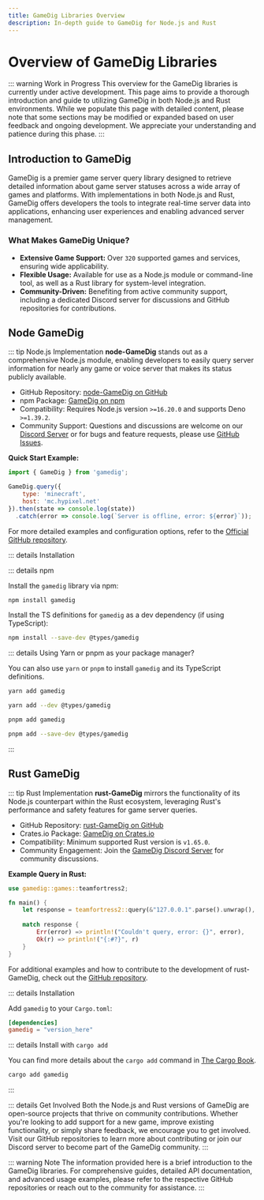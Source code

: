 ```yaml
---
title: GameDig Libraries Overview
description: In-depth guide to GameDig for Node.js and Rust
---
```


# Overview of GameDig Libraries

::: warning Work in Progress
This overview for the GameDig libraries is currently under active development. This page aims to provide a thorough introduction and guide to utilizing GameDig in both Node.js and Rust environments. While we populate this page with detailed content, please note that some sections may be modified or expanded based on user feedback and ongoing development. We appreciate your understanding and patience during this phase.
:::

## Introduction to GameDig

GameDig is a premier game server query library designed to retrieve detailed information about game server statuses across a wide array of games and platforms. With implementations in both Node.js and Rust, GameDig offers developers the tools to integrate real-time server data into applications, enhancing user experiences and enabling advanced server management.

### What Makes GameDig Unique?

- **Extensive Game Support:** Over `320` supported games and services, ensuring wide applicability.
- **Flexible Usage:** Available for use as a Node.js module or command-line tool, as well as a Rust library for system-level integration.
- **Community-Driven:** Benefiting from active community support, including a dedicated Discord server for discussions and GitHub repositories for contributions.

## Node GameDig

::: tip Node.js Implementation
**node-GameDig** stands out as a comprehensive Node.js module, enabling developers to easily query server information for nearly any game or voice server that makes its status publicly available.

- GitHub Repository: [node-GameDig on GitHub](https://github.com/gamedig/node-gamedig)
- npm Package: [GameDig on npm](https://www.npmjs.com/package/gamedig)
- Compatibility: Requires Node.js version `>=16.20.0` and supports Deno `>=1.39.2`.
- Community Support: Questions and discussions are welcome on our [Discord Server](https://discord.gg/NVCMn3tnxH) or for bugs and feature requests, please use [GitHub Issues](https://github.com/gamedig/node-gamedig/issues).

**Quick Start Example:**

```javascript
import { GameDig } from 'gamedig';

GameDig.query({
    type: 'minecraft',
    host: 'mc.hypixel.net'
}).then(state => console.log(state))
  .catch(error => console.log(`Server is offline, error: ${error}`));
```

For more detailed examples and configuration options, refer to the [Official GitHub repository](https://github.com/gamedig/node-gamedig).

::: details Installation

::: details npm

Install the `gamedig` library via npm:

```bash
npm install gamedig
```

Install the TS definitions for `gamedig` as a dev dependency (if using TypeScript):

```bash
npm install --save-dev @types/gamedig
```

::: details Using Yarn or pnpm as your package manager?

You can also use `yarn` or `pnpm` to install `gamedig` and its TypeScript definitions.

```bash
yarn add gamedig
```

```bash
yarn add --dev @types/gamedig

```

```bash
pnpm add gamedig
```

```bash
pnpm add --save-dev @types/gamedig
```

:::

## Rust GameDig

::: tip Rust Implementation
**rust-GameDig** mirrors the functionality of its Node.js counterpart within the Rust ecosystem, leveraging Rust's performance and safety features for game server queries.

- GitHub Repository: [rust-GameDig on GitHub](https://github.com/gamedig/rust-gamedig)
- Crates.io Package: [GameDig on Crates.io](https://crates.io/crates/gamedig)
- Compatibility: Minimum supported Rust version is `v1.65.0`.
- Community Engagement: Join the [GameDig Discord Server](https://discord.gg/NVCMn3tnxH) for community discussions.

**Example Query in Rust:**

```rust
use gamedig::games::teamfortress2;

fn main() {
    let response = teamfortress2::query(&"127.0.0.1".parse().unwrap(), None);
    
    match response {
        Err(error) => println!("Couldn't query, error: {}", error),
        Ok(r) => println!("{:#?}", r)
    }
}
```

For additional examples and how to contribute to the development of rust-GameDig, check out the [GitHub repository](https://github.com/gamedig/rust-gamedig).

::: details Installation

Add `gamedig` to your `Cargo.toml`:

```toml
[dependencies]
gamedig = "version_here"
```

::: details Install with `cargo add`

You can find more details about the `cargo add` command in [The Cargo Book](https://doc.rust-lang.org/cargo/commands/cargo-add.html).

```bash
cargo add gamedig
```

:::

::: details Get Involved
Both the Node.js and Rust versions of GameDig are open-source projects that thrive on community contributions. Whether you're looking to add support for a new game, improve existing functionality, or simply share feedback, we encourage you to get involved. Visit our GitHub repositories to learn more about contributing or join our Discord server to become part of the GameDig community.
:::

::: warning Note
The information provided here is a brief introduction to the GameDig libraries. For comprehensive guides, detailed API documentation, and advanced usage examples, please refer to the respective GitHub repositories or reach out to the community for assistance.
:::
